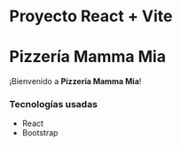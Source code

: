 # Proyecto React + Vite
# Pizzería Mamma Mia

¡Bienvenido a **Pizzería Mamma Mia**! 

### Tecnologías usadas
- React
- Bootstrap
